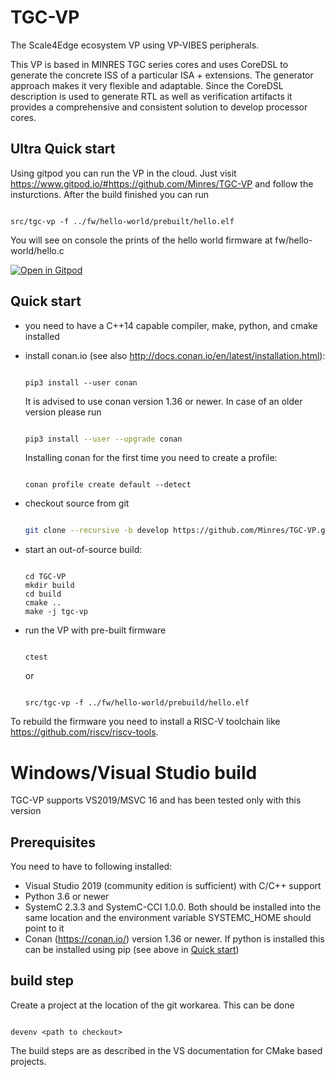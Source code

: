 # TGC-VP
The Scale4Edge ecosystem VP using VP-VIBES peripherals.

This VP is based in MINRES TGC series cores and uses CoreDSL to generate the concrete ISS 
of a particular ISA + extensions. The generator approach makes it very flexible and adaptable.
Since the CoreDSL description is used to generate RTL as well as verification artifacts it 
provides a comprehensive and consistent solution to develop processor cores.

## Ultra Quick start

Using gitpod you can run the VP in the cloud. Just visit https://www.gitpod.io/#https://github.com/Minres/TGC-VP and follow the insturctions.
After the build finished you can run

```

src/tgc-vp -f ../fw/hello-world/prebuilt/hello.elf

```

You will see on console the prints of the hello world firmware at fw/hello-world/hello.c

[![Open in Gitpod](https://gitpod.io/button/open-in-gitpod.svg)](https://gitpod.io/from-referrer)

## Quick start

* you need to have a C++14 capable compiler, make, python, and cmake installed

* install conan.io (see also http://docs.conan.io/en/latest/installation.html):
  
  ```

  pip3 install --user conan

  ```
  
  It is advised to use conan version 1.36 or newer. In case of an older version please run
  
  ```sh

  pip3 install --user --upgrade conan

  ``` 
  
  Installing conan for the first time you need to create a profile:
  
  ```
  
  conan profile create default --detect
  
  ```
  
* checkout source from git

  ```sh

  git clone --recursive -b develop https://github.com/Minres/TGC-VP.git 

  ``` 

* start an out-of-source build:
  
  ```

  cd TGC-VP
  mkdir build
  cd build
  cmake ..
  make -j tgc-vp

  ```
  
* run the VP with pre-built firmware

  ```

  ctest

  ```

  or

  ```

  src/tgc-vp -f ../fw/hello-world/prebuild/hello.elf 

  ```
  
To rebuild the firmware you need to install a RISC-V toolchain like https://github.com/riscv/riscv-tools.

# Windows/Visual Studio build

TGC-VP supports VS2019/MSVC 16 and has been tested only with this version

## Prerequisites

You need to have to following installed:

* Visual Studio 2019 (community edition is sufficient) with C/C++ support
* Python 3.6 or newer
* SystemC 2.3.3 and SystemC-CCI 1.0.0. Both should be installed into the same location and the 
  environment variable SYSTEMC_HOME should point to it
* Conan (https://conan.io/) version 1.36 or newer. If python is installed this can be installed using pip
  (see above in [Quick start](#quick-start))
  
## build step

Create a project at the location of the git workarea. This can be done 

```

devenv <path to checkout>

```

The build steps are as described in the VS documentation for CMake based projects.
  
